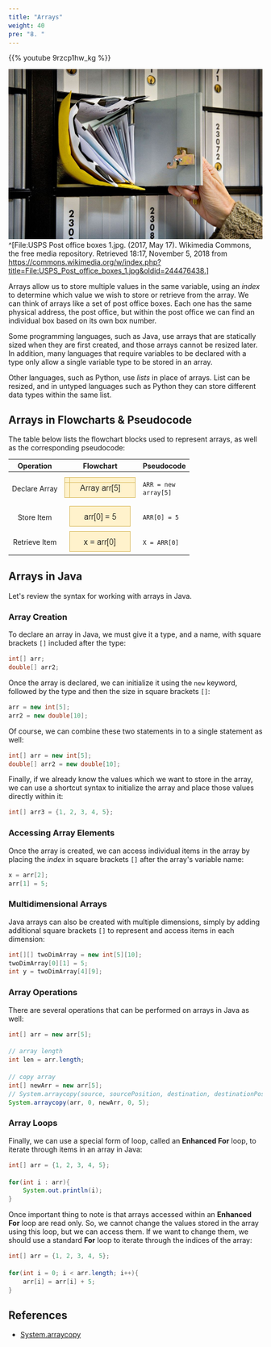 ```yaml
---
title: "Arrays"
weight: 40
pre: "8. "
---
```

{{% youtube 9rzcp1hw_kg %}}

![Post Office Boxes](/images/1/1.3.x.8.postofficeboxes.wikimedia.jpg)^[File:USPS Post office boxes 1.jpg. (2017, May 17). Wikimedia Commons, the free media repository. Retrieved 18:17, November 5, 2018 from https://commons.wikimedia.org/w/index.php?title=File:USPS_Post_office_boxes_1.jpg&oldid=244476438.]

Arrays allow us to store multiple values in the same variable, using an _index_ to determine which value we wish to store or retrieve from the array. We can think of arrays like a set of post office boxes. Each one has the same physical address, the post office, but within the post office we can find an individual box based on its own box number. 

Some programming languages, such as Java, use arrays that are statically sized when they are first created, and those arrays cannot be resized later. In addition, many languages that require variables to be declared with a type only allow a single variable type to be stored in an array. 

Other languages, such as Python, use _lists_ in place of arrays. List can be resized, and in untyped languages such as Python they can store different data types within the same list. 

## Arrays in Flowcharts & Pseudocode

The table below lists the flowchart blocks used to represent arrays, as well as the corresponding pseudocode:

| Operation | Flowchart | Pseudocode |
|:---------:|:---------:|:-----------|
| Declare Array | ![Declare Array Flowchart Block](/images/1/1.3.x.8.array1.png) | <pre><code>ARR = new array[5]</code></pre> |
| Store Item | ![Store Item in Array Flowchart Block](/images/1/1.3.x.8.array2.png) | <pre><code>ARR[0] = 5 </code></pre> |
| Retrieve Item | ![Retrieve Item from Array Flowchart Block](/images/1/1.3.x.8.array3.png) | <pre><code>X = ARR[0]</code></pre> |

## Arrays in Java

Let's review the syntax for working with arrays in Java.

### Array Creation

To declare an array in Java, we must give it a type, and a name, with square brackets `[]` included after the type:

```java
int[] arr;
double[] arr2;
```

Once the array is declared, we can initialize it using the `new` keyword, followed by the type and then the size in square brackets `[]`:

```java
arr = new int[5];
arr2 = new double[10];
```

Of course, we can combine these two statements in to a single statement as well:

```java
int[] arr = new int[5];
double[] arr2 = new double[10];
```

Finally, if we already know the values which we want to store in the array, we can use a shortcut syntax to initialize the array and place those values directly within it:

```java
int[] arr3 = {1, 2, 3, 4, 5};
```

### Accessing Array Elements

Once the array is created, we can access individual items in the array by placing the _index_ in square brackets `[]` after the array's variable name:

```java
x = arr[2];
arr[1] = 5;
```

### Multidimensional Arrays

Java arrays can also be created with multiple dimensions, simply by adding additional square brackets `[]` to represent and access items in each dimension:

```java
int[][] twoDimArray = new int[5][10];
twoDimArray[0][1] = 5;
int y = twoDimArray[4][9];
```

### Array Operations

There are several operations that can be performed on arrays in Java as well:

```java
int[] arr = new arr[5];

// array length
int len = arr.length;

// copy array
int[] newArr = new arr[5];
// System.arraycopy(source, sourcePosition, destination, destinationPosition, length)
System.arraycopy(arr, 0, newArr, 0, 5);
```

### Array Loops

Finally, we can use a special form of loop, called an **Enhanced For** loop, to iterate through items in an array in Java:

```java
int[] arr = {1, 2, 3, 4, 5};

for(int i : arr){
    System.out.println(i);
}
```

Once important thing to note is that arrays accessed within an **Enhanced For** loop are read only. So, we cannot change the values stored in the array using this loop, but we can access them. If we want to change them, we should use a standard **For** loop to iterate through the indices of the array:

```java
int[] arr = {1, 2, 3, 4, 5};

for(int i = 0; i < arr.length; i++){
    arr[i] = arr[i] + 5;
}
```

## References

* [System.arraycopy](https://docs.oracle.com/javase/8/docs/api/java/lang/System.html#arraycopy-java.lang.Object-int-java.lang.Object-int-int-)
